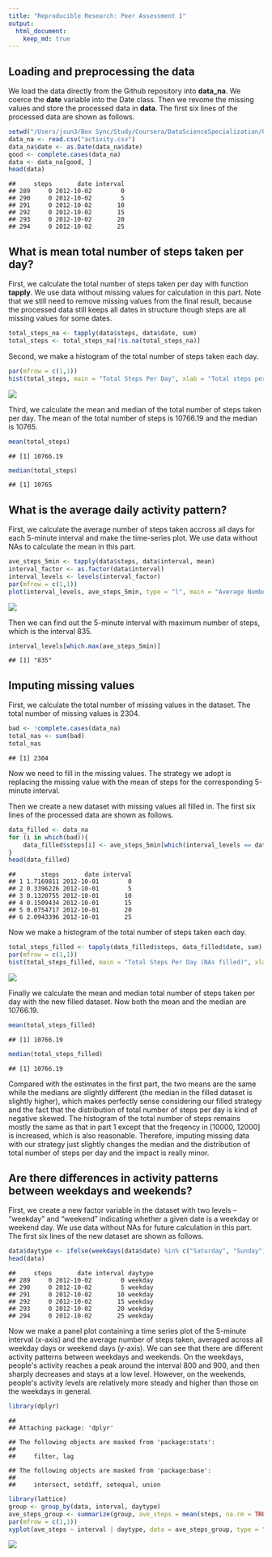 ```yaml
---
title: "Reproducible Research: Peer Assessment 1"
output: 
  html_document:
    keep_md: true
---
```


<!-- Jiankun Sun, 14 Mar 2021 -->

## Loading and preprocessing the data

We load the data directly from the Github repository into **data_na**. We coerce the **date** variable into the Date class. Then we revome the missing values and store the processed data in **data**. The first six lines of the processed data are shown as follows.


```r
setwd("/Users/jsun3/Box Sync/Study/Coursera/DataScienceSpecialization/05_ReproducibleResearch/quiz&assignments/assignment1/RepData_PeerAssessment1")
data_na <- read.csv("activity.csv")
data_na$date <- as.Date(data_na$date)
good <- complete.cases(data_na)
data <- data_na[good, ]
head(data)
```

```
##     steps       date interval
## 289     0 2012-10-02        0
## 290     0 2012-10-02        5
## 291     0 2012-10-02       10
## 292     0 2012-10-02       15
## 293     0 2012-10-02       20
## 294     0 2012-10-02       25
```

## What is mean total number of steps taken per day?

First, we calculate the total number of steps taken per day with function **tapply**. We use data without missing values for calculation in this part. Note that we still need to remove missing values from the final result, because the processed data still keeps all dates in structure though steps are all missing values for some dates.


```r
total_steps_na <- tapply(data$steps, data$date, sum)
total_steps <- total_steps_na[!is.na(total_steps_na)]
```

Second, we make a histogram of the total number of steps taken each day.


```r
par(mfrow = c(1,1))
hist(total_steps, main = "Total Steps Per Day", xlab = "Total steps per day", nclass = 10)
```

![](PA1_template_files/figure-html/unnamed-chunk-3-1.png)<!-- -->

Third, we calculate the mean and median of the total number of steps taken per day. The mean of the total number of steps is 10766.19 and the median is 10765.


```r
mean(total_steps)
```

```
## [1] 10766.19
```


```r
median(total_steps)
```

```
## [1] 10765
```

## What is the average daily activity pattern?

First, we calculate the average number of steps taken accross all days for each 5-minute interval and make the time-series plot. We use data without NAs to calculate the mean in this part.


```r
ave_steps_5min <- tapply(data$steps, data$interval, mean)
interval_factor <- as.factor(data$interval)
interval_levels <- levels(interval_factor)
par(mfrow = c(1,1))
plot(interval_levels, ave_steps_5min, type = "l", main = "Average Number of Steps Taken in a Day", xlab = "5-minite interval", ylab = "Average number of steps")
```

![](PA1_template_files/figure-html/unnamed-chunk-6-1.png)<!-- -->

Then we can find out the 5-minute interval with maximum number of steps, which is the interval 835.


```r
interval_levels[which.max(ave_steps_5min)]
```

```
## [1] "835"
```

## Imputing missing values

First, we calculate the total number of missing values in the dataset. The total number of missing values is 2304.


```r
bad <- !complete.cases(data_na)
total_nas <- sum(bad)
total_nas
```

```
## [1] 2304
```

Now we need to fill in the missing values. The strategy we adopt is replacing the missing value with the mean of steps for the corresponding 5-minute interval.

Then we create a new dataset with missing values all filled in. The first six lines of the processed data are shown as follows.


```r
data_filled <- data_na
for (i in which(bad)){
    data_filled$steps[i] <- ave_steps_5min[which(interval_levels == data_filled$interval[i])] 
}
head(data_filled)
```

```
##       steps       date interval
## 1 1.7169811 2012-10-01        0
## 2 0.3396226 2012-10-01        5
## 3 0.1320755 2012-10-01       10
## 4 0.1509434 2012-10-01       15
## 5 0.0754717 2012-10-01       20
## 6 2.0943396 2012-10-01       25
```

Now we make a histogram of the total number of steps taken each day.


```r
total_steps_filled <- tapply(data_filled$steps, data_filled$date, sum)
par(mfrow = c(1,1))
hist(total_steps_filled, main = "Total Steps Per Day (NAs filled)", xlab = "Total steps per day", nclass = 10)
```

![](PA1_template_files/figure-html/unnamed-chunk-10-1.png)<!-- -->

Finally we calculate the mean and median total number of steps taken per day with the new filled dataset. Now both the mean and the median are 10766.19. 


```r
mean(total_steps_filled)
```

```
## [1] 10766.19
```


```r
median(total_steps_filled)
```

```
## [1] 10766.19
```

Compared with the estimates in the first part, the two means are the same while the medians are slightly different (the median in the filled dataset is slightly higher), which makes perfectly sense considering our filled strategy and the fact that the distribution of total number of steps per day is kind of negative skewed. The histogram of the total number of steps remains mostly the same as that in part 1 except that the freqency in [10000, 12000] is increased, which is also reasonable. Therefore, imputing missing data with our strategy just slightly changes the median and the distribution of total number of steps per day and the impact is really minor.

## Are there differences in activity patterns between weekdays and weekends?

First, we create a new factor variable in the dataset with two levels – “weekday” and “weekend” indicating whether a given date is a weekday or weekend day. We use data without NAs for future calculation in this part. The first six lines of the new dataset are shown as follows.


```r
data$daytype <- ifelse(weekdays(data$date) %in% c("Saturday", "Sunday"), "weekend", "weekday")
head(data)
```

```
##     steps       date interval daytype
## 289     0 2012-10-02        0 weekday
## 290     0 2012-10-02        5 weekday
## 291     0 2012-10-02       10 weekday
## 292     0 2012-10-02       15 weekday
## 293     0 2012-10-02       20 weekday
## 294     0 2012-10-02       25 weekday
```

Now we make a panel plot containing a time series plot of the 5-minute interval (x-axis) and the average number of steps taken, averaged across all weekday days or weekend days (y-axis). We can see that there are different activity patterns between weekdays and weekends. On the weekdays, people's activity reaches a peak around the interval 800 and 900, and then sharply decreases and stays at a low level. However, on the weekends, people's activity levels are relatively more steady and higher than those on the weekdays in general.


```r
library(dplyr)
```

```
## 
## Attaching package: 'dplyr'
```

```
## The following objects are masked from 'package:stats':
## 
##     filter, lag
```

```
## The following objects are masked from 'package:base':
## 
##     intersect, setdiff, setequal, union
```

```r
library(lattice)
group <- group_by(data, interval, daytype)
ave_steps_group <- summarize(group, ave_steps = mean(steps, na.rm = TRUE))
par(mfrow = c(1,1))
xyplot(ave_steps ~ interval | daytype, data = ave_steps_group, type = "l", main = "Average Number of Steps Taken \n Across Weekdays and Weekends", xlab = "5-minute interval", ylab = "Average number of steps")
```

![](PA1_template_files/figure-html/unnamed-chunk-14-1.png)<!-- -->

